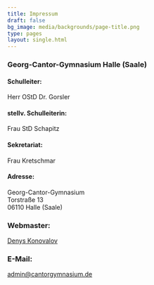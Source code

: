 ```yaml
---
title: Impressum
draft: false
bg_image: media/backgrounds/page-title.png
type: pages
layout: single.html
---
```

### Georg-Cantor-Gymnasium Halle (Saale)

#### Schulleiter:

Herr OStD Dr. Gorsler

#### stellv. Schulleiterin:

Frau StD Schapitz

#### Sekretariat:

Frau Kretschmar

#### Adresse:

Georg-Cantor-Gymnasium <br>
Torstraße 13 <br>
06110 Halle (Saale)

### Webmaster:

[Denys Konovalov](/author/denys-konovalov/)

### E-Mail:

[admin@cantorgymnasium.de](mailto:admin@cantorgymnasium.de)
